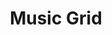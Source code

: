 ---
title: "Music Grid"
description: "Third project where the main focus was to learn the basic of CSS Grid to make the layout of a simple restaurant website showcasing menu items"
image: "/img/projects/grid-layout.webp"
sourceCode: "https://github.com/martin-tercero1/gridLayout"
liveDemo: "https://martin-tercero1.github.io/gridLayout/"
technologies: ["Tailwind", "JavaScript"]
order: 9
---